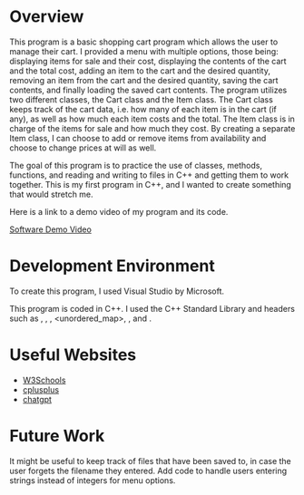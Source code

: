 # Overview
This program is a basic shopping cart program which allows the user to manage their cart. I provided a menu with multiple options, those being: displaying items for sale and their cost,
displaying the contents of the cart and the total cost, adding an item to the cart and the desired quantity, removing an item from the cart and the desired quantity,
saving the cart contents, and finally loading the saved cart contents. The program utilizes two different classes, the Cart class and the Item class. The Cart class keeps track of
the cart data, i.e. how many of each item is in the cart (if any), as well as how much each item costs and the total. The Item class is in charge of the items for sale and how much they
cost. By creating a separate Item class, I can choose to add or remove items from availability and choose to change prices at will as well.

The goal of this program is to practice the use of classes, methods, functions, and reading and writing to files in C++ and getting them to work together.
This is my first program in C++, and I wanted to create something that would stretch me.

Here is a link to a demo video of my program and its code.

[Software Demo Video](https://youtu.be/feWQjUU3TZU)

# Development Environment
To create this program, I used Visual Studio by Microsoft.

This program is coded in C++. I used the C++ Standard Library and headers such as <iostream>, <fstream>, <sstream>, <unordered_map>, <vector>, and <string>. 

# Useful Websites
- [W3Schools](https://www.w3schools.com/cpp/)
- [cplusplus](https://cplusplus.com/reference/stl/)
- [chatgpt](https://chat.openai.com/)

# Future Work
It might be useful to keep track of files that have been saved to, in case the user forgets the filename they entered.
Add code to handle users entering strings instead of integers for menu options.
